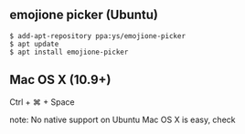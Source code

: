 ## emojione picker (Ubuntu)
<pre><code>$ add-apt-repository ppa:ys/emojione-picker
$ apt update
$ apt install emojione-picker</code></pre>

## Mac OS X (10.9+)
Ctrl + ⌘ + Space


note:
    No native support on Ubuntu
    Mac OS X is easy, check
